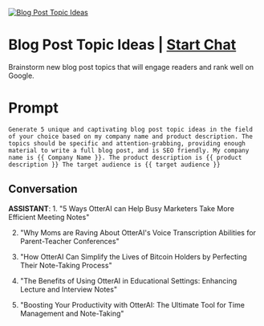 
[![Blog Post Topic Ideas](https://flow-prompt-covers.s3.us-west-1.amazonaws.com/icon/minimalist/mini_10.png)](https://gptcall.net/chat.html?data=%7B%22contact%22%3A%7B%22id%22%3A%22KBtwB3DgK30zEWIs-VhcG%22%2C%22flow%22%3Atrue%7D%7D)
# Blog Post Topic Ideas | [Start Chat](https://gptcall.net/chat.html?data=%7B%22contact%22%3A%7B%22id%22%3A%22KBtwB3DgK30zEWIs-VhcG%22%2C%22flow%22%3Atrue%7D%7D)
Brainstorm new blog post topics that will engage readers and rank well on Google.

# Prompt

```
Generate 5 unique and captivating blog post topic ideas in the field of your choice based on my company name and product description. The topics should be specific and attention-grabbing, providing enough material to write a full blog post, and is SEO friendly. My company name is {{ Company Name }}. The product description is {{ product description }} The target audience is {{ target audience }}
```

## Conversation

**ASSISTANT**: 1. "5 Ways OtterAI can Help Busy Marketers Take More Efficient Meeting Notes"

2. "Why Moms are Raving About OtterAI's Voice Transcription Abilities for Parent-Teacher Conferences"

3. "How OtterAI Can Simplify the Lives of Bitcoin Holders by Perfecting Their Note-Taking Process"

4. "The Benefits of Using OtterAI in Educational Settings: Enhancing Lecture and Interview Notes"

5. "Boosting Your Productivity with OtterAI: The Ultimate Tool for Time Management and Note-Taking"


